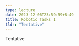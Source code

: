 ```yaml
---
type: lecture
date: 2023-12-06T23:59:59+8:49
title: Robotic Tasks I
tldr: "Tentative"
---
```

Tentative
